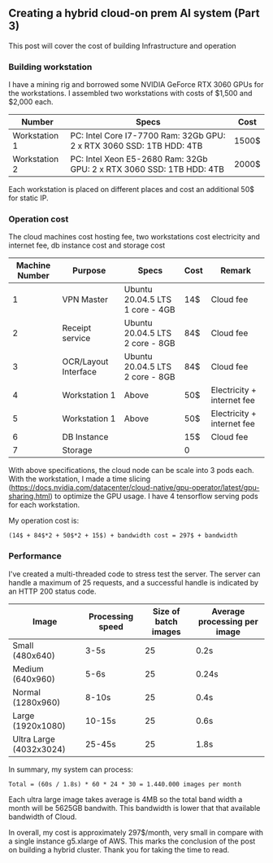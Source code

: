 ## Creating a hybrid cloud-on prem AI system (Part 3)

This post will cover the cost of building Infrastructure and operation

### Building workstation
I have a mining rig and borrowed some NVIDIA GeForce RTX 3060 GPUs for the workstations. I assembled two workstations with costs of $1,500 and $2,000 each.

| Number        | Specs                                                                | Cost  |
|---------------|----------------------------------------------------------------------|-------|
| Workstation 1 | PC: Intel Core I7-7700 Ram: 32Gb GPU: 2 x RTX 3060 SSD: 1TB HDD: 4TB | 1500$ |
| Workstation 2 | PC: Intel Xeon E5-2680 Ram: 32Gb GPU: 2 x RTX 3060 SSD: 1TB HDD: 4TB | 2000$ |

Each workstation is placed on different places and cost an additional 50$ for static IP.

### Operation cost
The cloud machines cost hosting fee, two workstations cost electricity and internet fee, db instance cost and storage cost

| Machine Number | Purpose              | Specs                           | Cost | Remark                  |
|----------------|----------------------|---------------------------------|------|-------------------------|
| 1              | VPN Master           | Ubuntu 20.04.5 LTS 1 core - 4GB | 14$  | Cloud fee               |
| 2              | Receipt service      | Ubuntu 20.04.5 LTS 2 core - 8GB | 84$  | Cloud fee               |
| 3              | OCR/Layout Interface | Ubuntu 20.04.5 LTS 2 core - 8GB | 84$  | Cloud fee               |
| 4              | Workstation 1        | Above                           | 50$  | Electricity + internet fee |
| 5              | Workstation 1        | Above                           | 50$  | Electricity + internet fee |
| 6              | DB Instance          |                                 | 15$  | Cloud fee               |
| 7              | Storage              |                                 | 0    |                         |

With above specifications, the cloud node can be scale into 3 pods each. With the workstation, I made a time slicing (https://docs.nvidia.com/datacenter/cloud-native/gpu-operator/latest/gpu-sharing.html) to optimize the GPU usage. I have 4 tensorflow serving pods for each workstation.

My operation cost is: 
```
(14$ + 84$*2 + 50$*2 + 15$) + bandwidth cost = 297$ + bandwidth 
```
### Performance
I've created a multi-threaded code to stress test the server. The server can handle a maximum of 25 requests, and a successful handle is indicated by an HTTP 200 status code.

| Image                   | Processing speed | Size of batch images | Average processing per image |
|-------------------------|------------------|----------------------|------------------------------|
| Small (480x640)         | 3-5s             | 25                   | 0.2s                         |
| Medium (640x960)        | 5-6s             | 25                   | 0.24s                        |
| Normal (1280x960)       | 8-10s            | 25                   | 0.4s                         |
| Large (1920x1080)       | 10-15s           | 25                   | 0.6s                         |
| Ultra Large (4032x3024) | 25-45s           | 25                   | 1.8s                         |

In summary, my system can process:

```
Total = (60s / 1.8s) * 60 * 24 * 30 = 1.440.000 images per month
```

Each ultra large image takes average is 4MB so the total band width a month will be 5625GB bandwith. This bandwidth is lower that that available bandwidth of Cloud.

In overall, my cost is approximately 297$/month, very small in compare with a single instance g5.xlarge of AWS. This marks the conclusion of the post on building a hybrid cluster. Thank you for taking the time to read.
